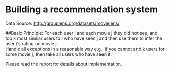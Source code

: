 # Building a recommendation system

Data Source: http://grouplens.org/datasets/movielens/

##Basic Principle: 
For each user i and each movie j they did not see, and top k most similar users to i who have seen j
and then use them to infer the user i's rating on movie j.  
Handle all exceptions in a reasonable way e.g., if you cannot and k users for some movie j, then take all
users who have seen it.

Please read the report for details about implementation.
